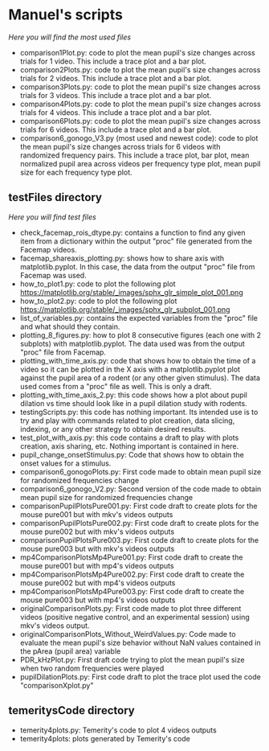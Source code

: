 # Manuel's scripts
*Here you will find the most used files*
 - comparison1Plot.py: code to plot the mean pupil's size changes across trials for 1 video. This include a trace plot and a bar plot.
 - comparison2Plots.py: code to plot the mean pupil's size changes across trials for 2 videos. This include a trace plot and a bar plot.
 - comparison3Plots.py: code to plot the mean pupil's size changes across trials for 3 videos. This include a trace plot and a bar plot.
 - comparison4Plots.py: code to plot the mean pupil's size changes across trials for 4 videos. This include a trace plot and a bar plot.
 - comparison6Plots.py: code to plot the mean pupil's size changes across trials for 6 videos. This include a trace plot and a bar plot.
 - comparison6_gonogo_V3.py (most used and newest code): code to plot the mean pupil's size changes across trials for 6 videos with randomized frequency pairs. This include a trace plot, bar plot, mean normalized pupil area across videos per frequency type plot, mean pupil size for each frequency type plot.


## testFiles directory
*Here you will find test files*
- check_facemap_rois_dtype.py: contains a function to find any given item from a dictionary within the output "proc" file generated from the Facemap videos.
- facemap_shareaxis_plotting.py: shows how to share axis with matplotlib.pyplot. In this case, the data from the output "proc" file from Facemap was used.
-  how_to_plot1.py: code to plot the following plot https://matplotlib.org/stable/_images/sphx_glr_simple_plot_001.png
-  how_to_plot2.py: code to plot the following plot https://matplotlib.org/stable/_images/sphx_glr_subplot_001.png
-  list_of_variables.py: contains the expected variables from the "proc" file and what should they contain.
-  plotting_8_figures.py: how to plot 8 consecutive figures (each one with 2 subplots) with matplotlib.pyplot. The data used was from the output "proc" file from Facemap.
-  plotting_with_time_axis.py: code that shows how to obtain the time of a video so it can be plotted in the X axis with a matplotlib.pyplot plot against the pupil area of a rodent (or any other given stimulus). The data used comes from a "proc" file as well. This is only a draft.
-  plotting_with_time_axis_2.py: this code shows how a plot about pupil dilation vs time should look like in a pupil dilation study with rodents.
-  testingScripts.py: this code has nothing important. Its intended use is to try and play with commands related to plot creation, data slicing, indexing, or any other strategy to obtain desired results.
-  test_plot_with_axis.py: this code contains a draft to play with plots creation, axis sharing, etc. Nothing important is contained in here.
-  pupil_change_onsetStimulus.py: Code that shows how to obtain the onset values for a stimulus.
-  comparison6_gonogoPlots.py: First code made to obtain mean pupil size for randomized frequencies change
-  comparison6_gonogo_V2.py:  Second version of the code made to obtain mean pupil size for randomized frequencies change
-  comparisonPupilPlotsPure001.py: First code draft to create plots for the mouse pure001 but with mkv's videos outputs
-  comparisonPupilPlotsPure002.py: First code draft to create plots for the mouse pure002 but with mkv's videos outputs
-  comparisonPupilPlotsPure003.py: First code draft to create plots for the mouse pure003 but with mkv's videos outputs
-  mp4ComparisonPlotsMp4Pure001.py: First code draft to create the mouse pure001 but with mp4's videos outputs
-  mp4ComparisonPlotsMp4Pure002.py: First code draft to create the mouse pure002 but with mp4's videos outputs
-  mp4ComparisonPlotsMp4Pure003.py: First code draft to create the mouse pure003 but with mp4's videos outputs
-  originalComparisonPlots.py: First code made to plot three different videos (positive negative control, and an experimental session) using mkv's videos output. 
-  originalComparisonPlots_Without_WeirdValues.py: Code made to evaluate the mean pupil's size behavior without NaN values contained in the pArea (pupil area) variable
-  PDR_kHzPlot.py: First draft code trying to plot the mean pupil's size when two random frequencies were played
-  pupilDilationPlots.py: First code draft to plot the trace plot used the code "comparisonXplot.py"

## temeritysCode directory
- temerity4plots.py: Temerity's code to plot 4 videos outputs
- temerity4plots: plots generated by Temerity's code
